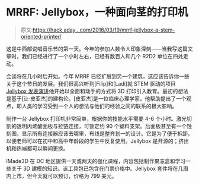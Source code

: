 # MRRF: Jellybox，一种面向茎的打印机

> 原文:[https://hack aday . com/2016/03/19/mrrf-jellybox-a-stem-oriented-printer/](https://hackaday.com/2016/03/19/mrrf-jellybox-a-stem-oriented-printer/)

这是中西部说唱音乐节的第一天。今年的参加人数令人印象深刻——当我写这篇文章时，我们已经进行了一个小时左右，已经有数百人和几个 R2D2 单位在四处走动。

会谈将在几小时后开始。今年 MRRF 已经扩展到另一个建筑，这应该告诉你一些关于这个节日的发展。我们很高兴听到[Filip]和[Ladi]就 STEM 驱动的项目 [Jellybox 发表演讲](http://imade3d.com)他开始以全面和动手的方式将 3D 打印引入教育。最初的想法是基于[让·皮亚杰]的建构论。[皮亚杰]是一位临床心理学家，他帮助提出了一个观点，即人类的学习受到一个人的想法与他们的经验之间的联系的极大影响。

制作一台 Jellybox 打印机非常简单，根据你的技能水平需要 4-6 个小时。激光切割的透明丙烯酸面板与拉链连接，可锁定约 90 个塑料支架。后面板甚至有一个蚀刻图，显示所有连接器应该去哪里，布线是整齐划一的设计。它是为了便于拆卸，以便老师可以在初中和高中年龄段的学生中反复使用。Jellybox 是开源的；挤出机和热端都可以瞬间更换。

IMade3D 在 DC 地区提供一天或两天的强化课程，内容包括制作果冻盒和学习一些关于 3D 建模的知识。该工具包已包含在门票价格中。Jellybox 套件将在几周内上市，但今天就可以预订，价格为 799 美元。